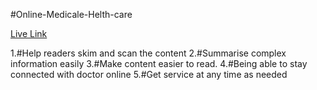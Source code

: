 #Online-Medicale-Helth-care

[Live Link](https://health-care-1d966.web.app)

1.#Help readers skim and scan the content
2.#Summarise complex information easily
3.#Make content easier to read.
4.#Being able to stay connected with doctor online
5.#Get service at any time as needed
